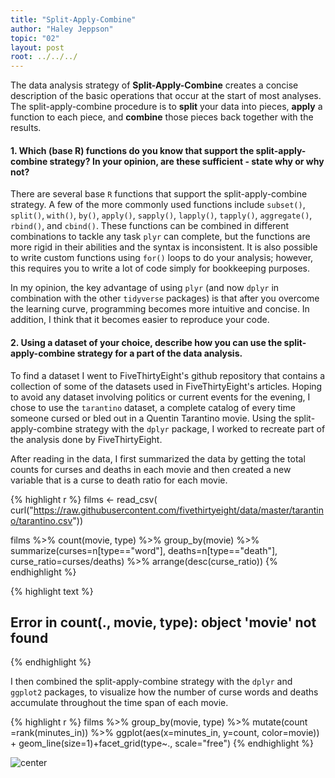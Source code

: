 ```yaml
---
title: "Split-Apply-Combine"
author: "Haley Jeppson"
topic: "02"
layout: post
root: ../../../
---
```

  
    
    
 
The data analysis strategy of **Split-Apply-Combine** creates a concise description of the basic operations that occur at the start of most analyses. The split-apply-combine procedure is to **split** your data into pieces, **apply** a function to each piece, and **combine** those pieces back together with the results. 
  
    
    
#### 1. Which (base R) functions do you know that support the split-apply-combine strategy? In your opinion, are these sufficient - state why or why not?

There are several base `R` functions that support the split-apply-combine strategy. A few of the more commonly used functions include `subset()`, `split()`, `with()`, `by()`, `apply()`, `sapply()`, `lapply()`, `tapply()`, `aggregate()`, `rbind()`, and `cbind()`. These functions can be combined in different combinations to tackle any task `plyr` can complete, but the functions are more rigid in their abilities and the syntax is inconsistent. It is also possible to write custom functions using `for()` loops to do your analysis; however, this requires you to write a lot of code simply for bookkeeping purposes. 

In my opinion, the key advantage of using `plyr` (and now `dplyr` in combination with the other `tidyverse` packages) is that after you overcome the learning curve, programming becomes more intuitive and concise. In addition, I think that it becomes easier to reproduce your code. 

  
    
    

#### 2. Using a dataset of your choice, describe how you can use the split-apply-combine strategy for a part of the data analysis.
  


To find a dataset I went to FiveThirtyEight's github repository that contains a collection of some of the datasets used in FiveThirtyEight's articles. Hoping to avoid any dataset involving politics or current events for the evening, I chose to use the `tarantino` dataset, a complete catalog of every time someone cursed or bled out in a Quentin Tarantino movie. Using the split-apply-combine strategy with the `dplyr` package, I worked to recreate part of the analysis done by FiveThirtyEight. 





After reading in the data, I first summarized the data by getting the total counts for curses and deaths in each movie and then created a new variable that is a curse to death ratio for each movie. 



{% highlight r %}
films <- read_csv( curl("https://raw.githubusercontent.com/fivethirtyeight/data/master/tarantino/tarantino.csv"))

films %>% count(movie, type) %>% group_by(movie) %>% summarize(curses=n[type=="word"], deaths=n[type=="death"], curse_ratio=curses/deaths) %>% arrange(desc(curse_ratio))
{% endhighlight %}



{% highlight text %}
## Error in count(., movie, type): object 'movie' not found
{% endhighlight %}

I then combined the split-apply-combine strategy with the `dplyr` and `ggplot2` packages, to visualize how the number of curse words and deaths accumulate throughout the time span of each movie.


{% highlight r %}
films %>% group_by(movie, type) %>% mutate(count =rank(minutes_in)) %>% ggplot(aes(x=minutes_in, y=count, color=movie)) + geom_line(size=1)+facet_grid(type~., scale="free")
{% endhighlight %}

<img src=".figure/BuzzeeBenjamin-unnamed-chunk-3-1.png" title="center" alt="center" style="display: block; margin: auto;" />





